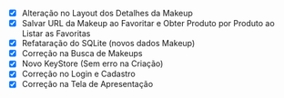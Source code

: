 - [X] Alteração no Layout dos Detalhes da Makeup
- [X] Salvar URL da Makeup ao Favoritar e Obter Produto por Produto ao Listar as Favoritas
- [X] Refataração do SQLite (novos dados Makeup)
- [X] Correção na Busca de Makeups
- [X] Novo KeyStore (Sem erro na Criação)
- [X] Correção no Login e Cadastro
- [X] Correção na Tela de Apresentação
